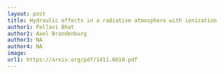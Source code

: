 ```yaml
---
layout: post
title: Hydraulic effects in a radiative atmosphere with ionization
author1: Pallavi Bhat 
author2: Axel Brandenburg  
author3: NA
author4: NA
image: 
url1: https://arxiv.org/pdf/1411.6610.pdf
---
```


